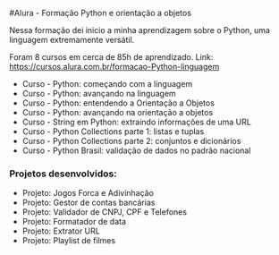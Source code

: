 #Alura - Formação Python e orientação a objetos

Nessa formação dei inicio a minha aprendizagem sobre o Python, uma linguagem extremamente versátil.

Foram 8 cursos em cerca de 85h de aprendizado. Link: https://cursos.alura.com.br/formacao-Python-linguagem

* Curso - Python: começando com a linguagem
* Curso - Python: avançando na linguagem
* Curso - Python: entendendo a Orientação a Objetos
* Curso - Python: avançando na orientação a objetos
* Curso - String em Python: extraindo informações de uma URL
* Curso - Python Collections parte 1: listas e tuplas
* Curso - Python Collections parte 2: conjuntos e dicionários
* Curso - Python Brasil: validação de dados no padrão nacional

### Projetos desenvolvidos:

* Projeto: Jogos Forca e Adivinhação
* Projeto: Gestor de contas bancárias
* Projeto: Validador de CNPJ, CPF e Telefones
* Projeto: Formatador de data
* Projeto: Extrator URL
* Projeto: Playlist de filmes
